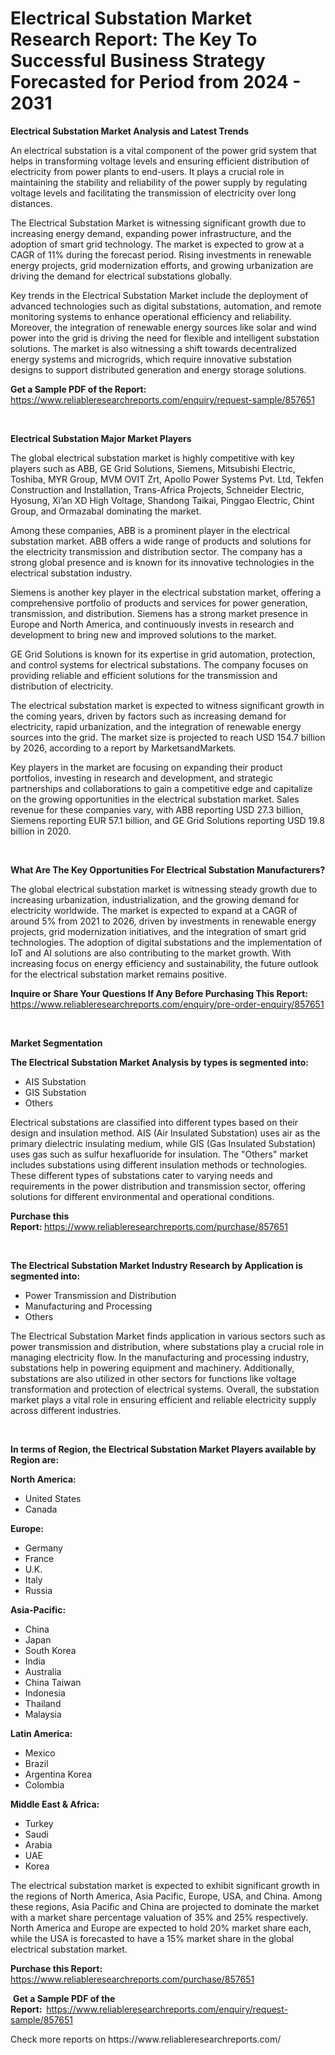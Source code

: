 <p><h1>Electrical Substation Market Research Report: The Key To Successful Business Strategy Forecasted for Period from 2024 - 2031</h1></p><p><strong>Electrical Substation Market Analysis and Latest Trends</strong></p>
<p><p>An electrical substation is a vital component of the power grid system that helps in transforming voltage levels and ensuring efficient distribution of electricity from power plants to end-users. It plays a crucial role in maintaining the stability and reliability of the power supply by regulating voltage levels and facilitating the transmission of electricity over long distances.</p><p>The Electrical Substation Market is witnessing significant growth due to increasing energy demand, expanding power infrastructure, and the adoption of smart grid technology. The market is expected to grow at a CAGR of 11% during the forecast period. Rising investments in renewable energy projects, grid modernization efforts, and growing urbanization are driving the demand for electrical substations globally.</p><p>Key trends in the Electrical Substation Market include the deployment of advanced technologies such as digital substations, automation, and remote monitoring systems to enhance operational efficiency and reliability. Moreover, the integration of renewable energy sources like solar and wind power into the grid is driving the need for flexible and intelligent substation solutions. The market is also witnessing a shift towards decentralized energy systems and microgrids, which require innovative substation designs to support distributed generation and energy storage solutions.</p></p>
<p><strong>Get a Sample PDF of the Report:&nbsp;</strong> <a href="https://www.reliableresearchreports.com/enquiry/request-sample/857651">https://www.reliableresearchreports.com/enquiry/request-sample/857651</a></p>
<p>&nbsp;</p>
<p><strong>Electrical Substation Major Market Players</strong></p>
<p><p>The global electrical substation market is highly competitive with key players such as ABB, GE Grid Solutions, Siemens, Mitsubishi Electric, Toshiba, MYR Group, MVM OVIT Zrt, Apollo Power Systems Pvt. Ltd, Tekfen Construction and Installation, Trans-Africa Projects, Schneider Electric, Hyosung, Xi’an XD High Voltage, Shandong Taikai, Pinggao Electric, Chint Group, and Ormazabal dominating the market.</p><p>Among these companies, ABB is a prominent player in the electrical substation market. ABB offers a wide range of products and solutions for the electricity transmission and distribution sector. The company has a strong global presence and is known for its innovative technologies in the electrical substation industry.</p><p>Siemens is another key player in the electrical substation market, offering a comprehensive portfolio of products and services for power generation, transmission, and distribution. Siemens has a strong market presence in Europe and North America, and continuously invests in research and development to bring new and improved solutions to the market.</p><p>GE Grid Solutions is known for its expertise in grid automation, protection, and control systems for electrical substations. The company focuses on providing reliable and efficient solutions for the transmission and distribution of electricity.</p><p>The electrical substation market is expected to witness significant growth in the coming years, driven by factors such as increasing demand for electricity, rapid urbanization, and the integration of renewable energy sources into the grid. The market size is projected to reach USD 154.7 billion by 2026, according to a report by MarketsandMarkets.</p><p>Key players in the market are focusing on expanding their product portfolios, investing in research and development, and strategic partnerships and collaborations to gain a competitive edge and capitalize on the growing opportunities in the electrical substation market. Sales revenue for these companies vary, with ABB reporting USD 27.3 billion, Siemens reporting EUR 57.1 billion, and GE Grid Solutions reporting USD 19.8 billion in 2020.</p></p>
<p>&nbsp;</p>
<p><strong>What Are The Key Opportunities For Electrical Substation Manufacturers?</strong></p>
<p><p>The global electrical substation market is witnessing steady growth due to increasing urbanization, industrialization, and the growing demand for electricity worldwide. The market is expected to expand at a CAGR of around 5% from 2021 to 2026, driven by investments in renewable energy projects, grid modernization initiatives, and the integration of smart grid technologies. The adoption of digital substations and the implementation of IoT and AI solutions are also contributing to the market growth. With increasing focus on energy efficiency and sustainability, the future outlook for the electrical substation market remains positive.</p></p>
<p><strong>Inquire or Share Your Questions If Any Before Purchasing This Report:</strong> <a href="https://www.reliableresearchreports.com/enquiry/pre-order-enquiry/857651">https://www.reliableresearchreports.com/enquiry/pre-order-enquiry/857651</a></p>
<p>&nbsp;</p>
<p><strong>Market Segmentation</strong></p>
<p><strong>The Electrical Substation Market Analysis by types is segmented into:</strong></p>
<p><ul><li>AIS Substation</li><li>GIS Substation</li><li>Others</li></ul></p>
<p><p>Electrical substations are classified into different types based on their design and insulation method. AIS (Air Insulated Substation) uses air as the primary dielectric insulating medium, while GIS (Gas Insulated Substation) uses gas such as sulfur hexafluoride for insulation. The "Others" market includes substations using different insulation methods or technologies. These different types of substations cater to varying needs and requirements in the power distribution and transmission sector, offering solutions for different environmental and operational conditions.</p></p>
<p><strong>Purchase this Report:&nbsp;</strong><a href="https://www.reliableresearchreports.com/purchase/857651">https://www.reliableresearchreports.com/purchase/857651</a></p>
<p>&nbsp;</p>
<p><strong>The Electrical Substation Market Industry Research by Application is segmented into:</strong></p>
<p><ul><li>Power Transmission and Distribution</li><li>Manufacturing and Processing</li><li>Others</li></ul></p>
<p><p>The Electrical Substation Market finds application in various sectors such as power transmission and distribution, where substations play a crucial role in managing electricity flow. In the manufacturing and processing industry, substations help in powering equipment and machinery. Additionally, substations are also utilized in other sectors for functions like voltage transformation and protection of electrical systems. Overall, the substation market plays a vital role in ensuring efficient and reliable electricity supply across different industries.</p></p>
<p>&nbsp;</p>
<p><strong>In terms of Region, the Electrical Substation Market Players available by Region are:</strong></p>
<p>
    <p> <strong> North America: </strong>
        <ul>
            <li>United States</li>
            <li>Canada</li>
        </ul>
        </p> 
    <p> <strong> Europe: </strong>
        <ul>
            <li>Germany</li>
            <li>France</li>
            <li>U.K.</li>
            <li>Italy</li>
            <li>Russia</li>
        </ul>
        </p> 
    <p> <strong> Asia-Pacific: </strong>
        <ul>
            <li>China</li>
            <li>Japan</li>
            <li>South Korea</li>
            <li>India</li>
            <li>Australia</li>
            <li>China Taiwan</li>
            <li>Indonesia</li>
            <li>Thailand</li>
            <li>Malaysia</li>
        </ul>
        </p> 
    <p> <strong> Latin America: </strong>
        <ul>
            <li>Mexico</li>
            <li>Brazil</li>
            <li>Argentina Korea</li>
            <li>Colombia</li>
        </ul>
        </p> 
    <p> <strong> Middle East & Africa: </strong>
        <ul>
            <li>Turkey</li>
            <li>Saudi</li>
            <li>Arabia</li>
            <li>UAE</li>
            <li>Korea</li>
        </ul>
    </p>
    </p>
<p><p>The electrical substation market is expected to exhibit significant growth in the regions of North America, Asia Pacific, Europe, USA, and China. Among these regions, Asia Pacific and China are projected to dominate the market with a market share percentage valuation of 35% and 25% respectively. North America and Europe are expected to hold 20% market share each, while the USA is forecasted to have a 15% market share in the global electrical substation market.</p></p>
<p><strong>Purchase this Report: </strong><a href="https://www.reliableresearchreports.com/purchase/857651">https://www.reliableresearchreports.com/purchase/857651</a></p>
<p>&nbsp;<strong>Get a Sample PDF of the Report:&nbsp;&nbsp;</strong><a href="https://www.reliableresearchreports.com/enquiry/request-sample/857651">https://www.reliableresearchreports.com/enquiry/request-sample/857651</a></p>
<p><strong></strong></p>
<p>Check more reports on https://www.reliableresearchreports.com/</p>